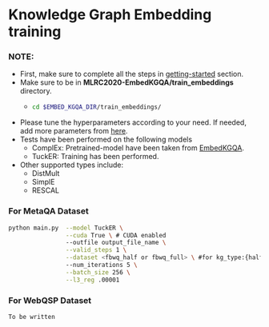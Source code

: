 # Knowledge Graph Embedding training

### **NOTE:**
- First, make sure to complete all the steps in [getting-started](https://github.com/jishnujayakumar/MLRC2020-EmbedKGQA#get-started) section.
- Make sure to be in **MLRC2020-EmbedKGQA/train_embeddings** directory.
  - ```bash 
    cd $EMBED_KGQA_DIR/train_embeddings/
    ```
- Please tune the hyperparameters according to your need. If needed, add more parameters from [here](https://github.com/jishnujayakumar/MLRC2020-EmbedKGQA/blob/main/train_embeddings/main.py#L312).
- Tests have been performed on the following models
    - ComplEx: Pretrained-model have been taken from [EmbedKGQA](https://github.com/malllabiisc/EmbedKGQA#metaqa).
    - TuckER: Training has been performed.
- Other supported types include: 
    - DistMult
    - SimplE
    - RESCAL  

### For MetaQA Dataset

```bash
python main.py  --model TuckER \
                --cuda True \ # CUDA enabled
                --outfile output_file_name \
                --valid_steps 1 \
                --dataset <fbwq_half or fbwq_full> \ #for kg_type:{half, full} use dataset:{fbwq_half, fbwq_full}
                --num_iterations 5 \
                --batch_size 256 \
                --l3_reg .00001
```

### For WebQSP Dataset

```bash
To be written
```

